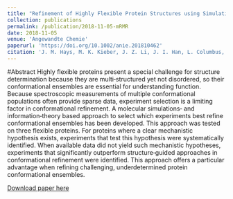 ```yaml
---
title: "Refinement of Highly Flexible Protein Structures using Simulation‐Guided Spectroscopy"
collection: publications
permalink: /publication/2018-11-05-mRMR
date: 2018-11-05
venue: 'Angewandte Chemie'
paperurl: 'https://doi.org/10.1002/anie.201810462'
citation: 'J. M. Hays, M. K. Kieber, J. Z. Li, J. I. Han, L. Columbus, P. M. Kasson, Angew. Chem. Int. Ed. 2018, 57, 17110.'
---
```

#Abstract
Highly flexible proteins present a special challenge for structure determination because they are multi‐structured yet not disordered, so their conformational ensembles are essential for understanding function. Because spectroscopic measurements of multiple conformational populations often provide sparse data, experiment selection is a limiting factor in conformational refinement. A molecular simulations‐ and information‐theory based approach to select which experiments best refine conformational ensembles has been developed. This approach was tested on three flexible proteins. For proteins where a clear mechanistic hypothesis exists, experiments that test this hypothesis were systematically identified. When available data did not yield such mechanistic hypotheses, experiments that significantly outperform structure‐guided approaches in conformational refinement were identified. This approach offers a particular advantage when refining challenging, underdetermined protein conformational ensembles.

[Download paper here](https://onlinelibrary.wiley.com/doi/epdf/10.1002/anie.201810462)